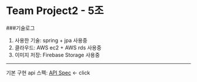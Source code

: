 Team Project2 - 5조 
===============
###기술로그 
1. 사용한 기술: spring + jpa 사용중 
2. 클라우드: AWS ec2 + AWS rds 사용중 
3. 이미지 저장: Firebase Storage 사용중 
***
기본 구현 api 스펙: [API Spec](localhost:8080) <- click 

